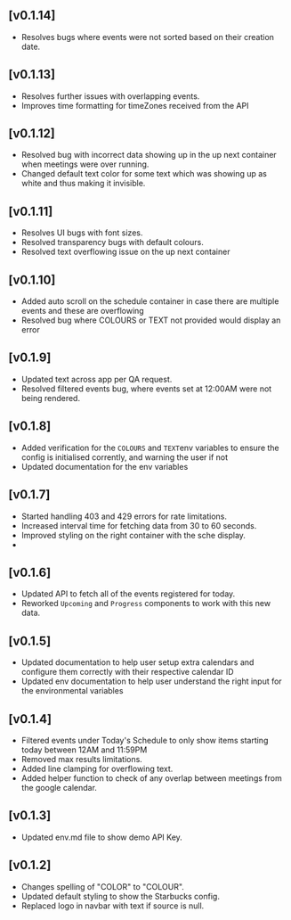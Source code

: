 ## [v0.1.14]

- Resolves bugs where events were not sorted based on their creation date.

## [v0.1.13]

- Resolves further issues with overlapping events.
- Improves time formatting for timeZones received from the API

## [v0.1.12]

- Resolved bug with incorrect data showing up in the up next container when meetings were over running.
- Changed default text color for some text which was showing up as white and thus making it invisible.

## [v0.1.11]

- Resolves UI bugs with font sizes.
- Resolved transparency bugs with default colours.
- Resolved text overflowing issue on the up next container

## [v0.1.10]

- Added auto scroll on the schedule container in case there are multiple events and these are overflowing
- Resolved bug where COLOURS or TEXT not provided would display an error

## [v0.1.9]

- Updated text across app per QA request.
- Resolved filtered events bug, where events set at 12:00AM were not being rendered.

## [v0.1.8]

- Added verification for the `COLOURS` and `TEXT`env variables to ensure the config is initialised corrently, and warning the user if not
- Updated documentation for the env variables

## [v0.1.7]

- Started handling 403 and 429 errors for rate limitations.
- Increased interval time for fetching data from 30 to 60 seconds.
- Improved styling on the right container with the sche display.
-

## [v0.1.6]

- Updated API to fetch all of the events registered for today.
- Reworked `Upcoming` and `Progress` components to work with this new data.

## [v0.1.5]

- Updated documentation to help user setup extra calendars and configure them correctly with their respective calendar ID
- Updated env documentation to help user understand the right input for the environmental variables

## [v0.1.4]

- Filtered events under Today's Schedule to only show items starting today between 12AM and 11:59PM
- Removed max results limitations.
- Added line clamping for overflowing text.
- Added helper function to check of any overlap between meetings from the google calendar.

## [v0.1.3]

- Updated env.md file to show demo API Key.

## [v0.1.2]

- Changes spelling of "COLOR" to "COLOUR".
- Updated default styling to show the Starbucks config.
- Replaced logo in navbar with text if source is null.
